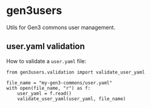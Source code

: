 # gen3users

Utils for Gen3 commons user management.

## user.yaml validation

How to validate a `user.yaml` file:
```
from gen3users.validation import validate_user_yaml

file_name = "my-gen3-commons/user.yaml"
with open(file_name, "r") as f:
    user_yaml = f.read()
    validate_user_yaml(user_yaml, file_name)
```
